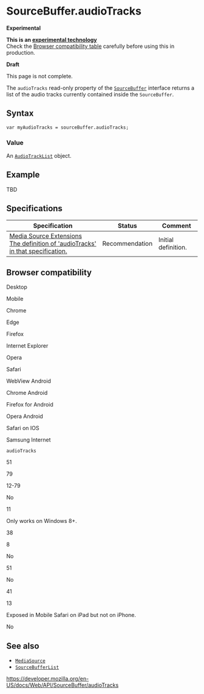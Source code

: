 SourceBuffer.audioTracks
========================

**Experimental**

**This is an [experimental technology](https://developer.mozilla.org/en-US/docs/MDN/Guidelines/Conventions_definitions#experimental)**  
Check the [Browser compatibility table](#browser_compatibility) carefully before using this in production.

**Draft**

This page is not complete.

The `audioTracks` read-only property of the [`SourceBuffer`](../sourcebuffer) interface returns a list of the audio tracks currently contained inside the `SourceBuffer`.

Syntax
------

    var myAudioTracks = sourceBuffer.audioTracks;

### Value

An [`AudioTrackList`](../audiotracklist) object.

Example
-------

TBD

Specifications
--------------

<table><thead><tr class="header"><th>Specification</th><th>Status</th><th>Comment</th></tr></thead><tbody><tr class="odd"><td><a href="https://w3c.github.io/media-source/#idl-def-sourcebuffer-audiotracks">Media Source Extensions<br />
<span class="small">The definition of 'audioTracks' in that specification.</span></a></td><td><span class="spec-rec">Recommendation</span></td><td>Initial definition.</td></tr></tbody></table>

Browser compatibility
---------------------

Desktop

Mobile

Chrome

Edge

Firefox

Internet Explorer

Opera

Safari

WebView Android

Chrome Android

Firefox for Android

Opera Android

Safari on IOS

Samsung Internet

`audioTracks`

51

79

12-79

No

11

Only works on Windows 8+.

38

8

No

51

No

41

13

Exposed in Mobile Safari on iPad but not on iPhone.

No

See also
--------

-   [`MediaSource`](../mediasource)
-   [`SourceBufferList`](../sourcebufferlist)

<a href="https://developer.mozilla.org/en-US/docs/Web/API/SourceBuffer/audioTracks" class="_attribution-link">https://developer.mozilla.org/en-US/docs/Web/API/SourceBuffer/audioTracks</a>
